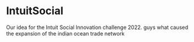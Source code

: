# IntuitSocial
Our idea for the Intuit Social Innovation challenge 2022.
guys what caused the expansion of the indian ocean trade network
